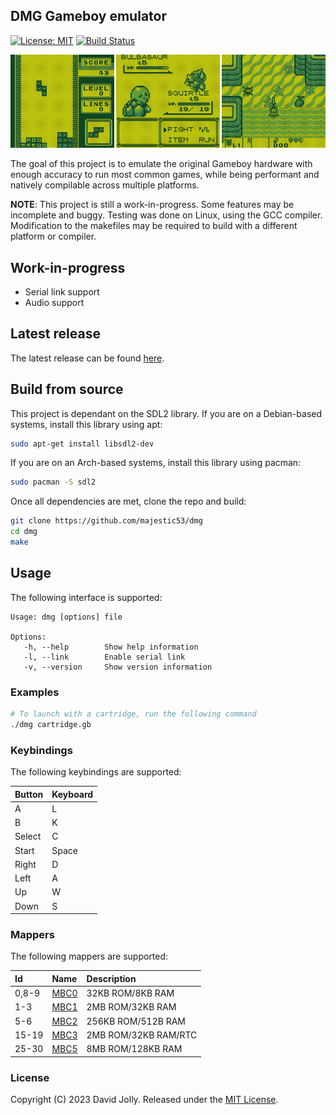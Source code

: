 <!--
SPDX-FileCopyrightText: 2023 David Jolly <majestic53@gmail.com>
SPDX-License-Identifier: MIT
-->

## DMG Gameboy emulator

[![License: MIT](https://shields.io/badge/license-MIT-blue.svg?style=flat)](LICENSES/MIT.txt) [![Build Status](https://github.com/majestic53/dmg/workflows/Build/badge.svg)](https://github.com/majestic53/dmg/actions/workflows/build.yml)

![DMG](docs/dmg.png)

The goal of this project is to emulate the original Gameboy hardware with enough accuracy to run most common games, while being performant and natively compilable across multiple platforms.

__NOTE__: This project is still a work-in-progress. Some features may be incomplete and buggy. Testing was done on Linux, using the GCC compiler. Modification to the makefiles may be required to build with a different platform or compiler.

## Work-in-progress

* Serial link support
* Audio support

## Latest release

The latest release can be found [here](https://github.com/majestic53/dmg/releases).

## Build from source

This project is dependant on the SDL2 library. If you are on a Debian-based systems, install this library using apt:

```bash
sudo apt-get install libsdl2-dev
```

If you are on an Arch-based systems, install this library using pacman:

```bash
sudo pacman -S sdl2
```

Once all dependencies are met, clone the repo and build:

```bash
git clone https://github.com/majestic53/dmg
cd dmg
make
```

## Usage

The following interface is supported:

```
Usage: dmg [options] file

Options:
   -h, --help        Show help information
   -l, --link        Enable serial link
   -v, --version     Show version information
```

### Examples

```bash
# To launch with a cartridge, run the following command
./dmg cartridge.gb
```

### Keybindings

The following keybindings are supported:

|Button |Keyboard|
|:------|:-------|
|A      |L       |
|B      |K       |
|Select |C       |
|Start  |Space   |
|Right  |D       |
|Left   |A       |
|Up     |W       |
|Down   |S       |

### Mappers

The following mappers are supported:

|Id   |Name                                       |Description         |
|:----|:------------------------------------------|:-------------------|
|0,8-9|[MBC0](https://gbdev.io/pandocs/nombc.html)|32KB ROM/8KB RAM    |
|1-3  |[MBC1](https://gbdev.io/pandocs/MBC1.html) |2MB ROM/32KB RAM    |
|5-6  |[MBC2](https://gbdev.io/pandocs/MBC2.html) |256KB ROM/512B RAM  |
|15-19|[MBC3](https://gbdev.io/pandocs/MBC3.html) |2MB ROM/32KB RAM/RTC|
|25-30|[MBC5](https://gbdev.io/pandocs/MBC5.html) |8MB ROM/128KB RAM   |

### License

Copyright (C) 2023 David Jolly. Released under the [MIT License](LICENSES/MIT.txt).
